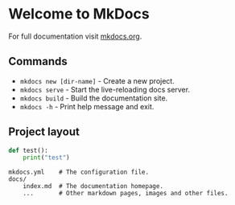 # Welcome to MkDocs

For full documentation visit [mkdocs.org](https://www.mkdocs.org).

## Commands

* `mkdocs new [dir-name]` - Create a new project.
* `mkdocs serve` - Start the live-reloading docs server.
* `mkdocs build` - Build the documentation site.
* `mkdocs -h` - Print help message and exit.

## Project layout

```python
def test():
    print("test")
```

    mkdocs.yml    # The configuration file.
    docs/
        index.md  # The documentation homepage.
        ...       # Other markdown pages, images and other files.
